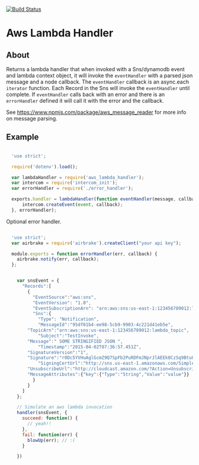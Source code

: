 [![Build Status](https://semaphoreci.com/api/v1/projects/e6e739a6-20de-4496-9af2-c28a43b3789d/483495/badge.svg)](https://semaphoreci.com/lp/aws_lambda_handler)      


Aws Lambda Handler
====================

About
--------------
Returns a lambda handler that when invoked with a Sns/dynamodb event and lambda context object, it will invoke the `eventHandler` with a parsed json message and a node callback. The `eventHandler` callback is an async.each `iterator` function. Each Record in the Sns will invoke the `eventHandler` until complete. If `eventHandler` calls back with an error and there is an `errorHandler` defined it will call it with the error and the callback.

See https://www.npmjs.com/package/aws_message_reader for more info on message parsing.

Example
--------------

```js

  'use strict';

  require('dotenv').load();

  var lambdaHandler = require('aws_lambda_handler');
  var intercom = require('intercom_init');
  var errorHandler = require('./error_handler');

  exports.handler = lambdaHandler(function eventHandler(message, callback) {
      intercom.createEvent(event, callback);
  }, errorHandler);

```

Optional error handler.

```js

  'use strict';
  var airbrake = require('airbrake').createClient("your api key");

  module.exports = function errorHandler(err, callback) {
    airbrake.notify(err, callback);
  };

```



```js

    var snsEvent = {
      "Records":[
        {
          "EventSource":"aws:sns",
          "EventVersion": "1.0",
          "EventSubscriptionArn": "arn:aws:sns:us-east-1:123456789012:lambda_topic:0b6941c3-f04d-4d3e-a66d-b1df00e1e381",
          "Sns":{
            "Type": "Notification",
            "MessageId":"95df01b4-ee98-5cb9-9903-4c221d41eb5e",
        "TopicArn":"arn:aws:sns:us-east-1:123456789012:lambda_topic",
            "Subject":"TestInvoke",
        "Message":" SOME STRINGIFIED JSON ",
            "Timestamp":"2015-04-02T07:36:57.451Z",
        "SignatureVersion":"1",
        "Signature":"r0Dc5YVHuAglGcmZ9Q7SpFb2PuRDFmJNprJlAEEk8CzSq9Btu8U7dxOu++uU",
            "SigningCertUrl":"http://sns.us-east-1.amazonaws.com/SimpleNotificationService-d6d679a1d18e95c2f9ffcf11f4f9e198.pem",
        "UnsubscribeUrl":"http://cloudcast.amazon.com/?Action=Unsubscribe&SubscriptionArn=arn:aws:sns:us-east-1:123456789012:example_topic:0b6941c3-f04d-4d3e-a66d-b1df00e1e381",
        "MessageAttributes":{"key":{"Type":"String","Value":"value"}}
          }
        }
      ]
    };

    // Simulate an aws lambda invocation
    handler(snsEvent, {
      succeed: function() {
        // yeah!!
      },
      fail: function(err) {
        blowUp(err); // :(        
      }

    })


```
